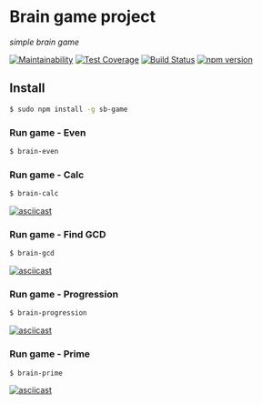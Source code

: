 # Brain game project
*simple brain game*

[![Maintainability](https://api.codeclimate.com/v1/badges/a939e57ff2f3cf58499a/maintainability)](https://codeclimate.com/github/corsicanec82/project-lvl1-s474/maintainability)
[![Test Coverage](https://api.codeclimate.com/v1/badges/a939e57ff2f3cf58499a/test_coverage)](https://codeclimate.com/github/corsicanec82/project-lvl1-s474/test_coverage)
[![Build Status](https://travis-ci.org/corsicanec82/project-lvl1-s474.svg?branch=master)](https://travis-ci.org/corsicanec82/project-lvl1-s474)
[![npm version](https://badge.fury.io/js/sb-game.svg)](https://badge.fury.io/js/sb-game)

## Install
```sh
$ sudo npm install -g sb-game
```

### Run game - Even
```sh
$ brain-even
```

<script id="asciicast-LOOMnVfximmtgRK24kEevRESp" src="https://asciinema.org/a/LOOMnVfximmtgRK24kEevRESp.js" rows="20" async></script>
### Run game - Calc
```sh
$ brain-calc
```

[![asciicast](https://asciinema.org/a/ZUCHC64QcRzcdftbdPzHHMJ8G.svg)](https://asciinema.org/a/ZUCHC64QcRzcdftbdPzHHMJ8G)
### Run game - Find GCD
```sh
$ brain-gcd
```

[![asciicast](https://asciinema.org/a/RE7q4iOWu7WT1d0ltuUfPzjcQ.svg)](https://asciinema.org/a/RE7q4iOWu7WT1d0ltuUfPzjcQ)
### Run game - Progression
```sh
$ brain-progression
```

[![asciicast](https://asciinema.org/a/D5dzuvgUn4TqxhfJVtvFt4NUN.svg)](https://asciinema.org/a/D5dzuvgUn4TqxhfJVtvFt4NUN)
### Run game - Prime
```sh
$ brain-prime
```

[![asciicast](https://asciinema.org/a/1C7ry89ykUn52hKVAea7Hcncp.svg)](https://asciinema.org/a/1C7ry89ykUn52hKVAea7Hcncp)